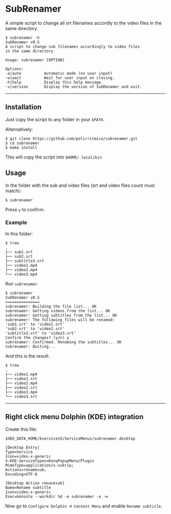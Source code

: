 SubRenamer
==========

A simple script to change all srt filenames accordly to
the video files in the same directory.

```command
$ subrenamer -h
SubRenamer v0.5
A script to change sub filenames accordingly to video files 
in the same directory

Usage: subrenamer [OPTION]

Options:
-a|auto          Automatic mode (no user input)
-w|wait          Wait for user input on closing.
-h|help          Display this help message.
-v|version       Display the version of SubRenamer and exit.
```

------------------------------------------------------------

## Installation

Just copy the script to any folder in your `$PATH`.

Alternatively:

```command
$ git clone https://github.com/polirritmico/subrenamer.git
$ cd subrenamer
$ make install
```
This will copy the script into `$HOME/.local/bin`

## Usage

In the folder with the sub and video files (srt and video
files count must match):

```command
$ subrenamer
```
Press `y` to confirm.

### Example

In this folder:

```command
$ tree
.
├── sub1.srt
├── sub2.srt
├── subtitle3.srt
├── video1.mp4
├── video2.mp4
└── video3.mp4
```

Run `subrenamer`

```command
$ subrenamer
SubRenamer v0.5
===============
subrenamer: Building the file list... OK
subrenamer: Getting videos from the list... OK
subrenamer: Getting subtitles from the list... OK
subrenamer: The following files will be renamed:
'sub1.srt' to 'video1.srt'
'sub2.srt' to 'video2.srt'
'subtitle3.srt' to 'video3.srt'
Confirm the changes? (y/n) y
subrenamer: Confirmed. Renaming the subtitles... OK
subrenamer: Quiting...
```

And this is the result:

```command
$ tree
.
├── video1.mp4
├── video1.srt
├── video2.mp4
├── video2.srt
├── video3.mp4
└── video3.srt
```


------------------------------------------------------------


## Right click menu Dolphin (KDE) integration

Create this file:

`$XDG_DATA_HOME/kservices5/ServiceMenus/subrenamer.desktop`

```desktop
[Desktop Entry]
Type=Service
Icon=video-x-generic
X-KDE-ServiceTypes=KonqPopupMenu/Plugin
MimeType=application/x-subrip;
Actions=renamesub;
Encoding=UTF-8

[Desktop Action renanesub]
Name=Rename subtitle
Icon=video-x-generic
Exec=konsole --workdir %d -e subrenamer -a -w
```

Now go to `Configure Dolphin` → `Context Menu` and enable `Rename
subtitle`.

